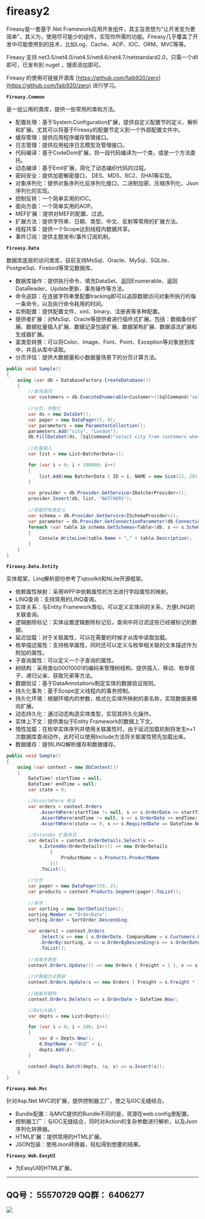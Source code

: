 # fireasy2

Fireasy是一套基于.Net Framework应用开发组件，其主旨思想为“让开发变为更简单”，其义为，使用尽可能少的组件，实现你所需的功能。Fireasy几乎覆盖了开发中可能使用到的技术，比如Log、Cache、AOP、IOC、ORM、MVC等等。

Fireasy 支持 net3.5/net4.0/net4.5/net4.6/net4.7/netstandard2.0，只需一个dll即可，已发布到 nuget ，搜索添加即可。

Fireasy 的使用可链接开源库 [https://github.com/faib920/zero](https://github.com/faib920/zero) 进行学习。

<b>`Fireasy.Common`</b>

是一组公用的类库，提供一些常用的类和方法。
*	配置处理：基于System.Configuration扩展，提供自定义配置节的定义、解析和扩展。尤其可以将基于Fireasy的配置节定义到一个外部配置文件中。
*	缓存管理：提供应用程序缓存管理接口。
*	日志管理：提供应用程序日志模型及管理接口。
*	代码编译：基于CodeDom扩展，将一段代码编译为一个类，或是一个方法委托。
*	动态编译：基于Emit扩展，简化了动态编织代码的过程。
*	密码安全：提供加密解密接口， DES、MD5、RC2、SHA1等实现。
*	对象序列化：提供对象序列化反序列化接口，二进制加密、压缩序列化、Json序列化的实现。
*	控制反转：一个简单实用的IOC。
*	面向方面：一个简单实用的AOP。
*	MEF扩展：提供对MEF的配置、过滤。
*	扩展方法：提供字符串、日期、类型、中文、反射等常用的扩展方法。
*	线程共享：提供一个Scope达到线程内数据共享。
*	事件订阅：提供主题发布/事件订阅机制。

<b>`Fireasy.Data`</b>

数据库底层的访问类库，目前支持MsSql、Oracle、MySql、SQLite、PostgreSql、Firebird等常见数据库。
*	数据库操作：提供执行命令、填充DataSet、返回Enumerable、返回DataReader、Update更新、事务操作等方法。
*	命令追踪：在连接字符串里配置tracking即可以追踪数据访问对象所执行的每一条命令，以及执行命令耗用的时间。
*	实例配置：提供配置文件、xml、binary、注册表等多种配置。
*	提供者扩展：对MsSql、Oracle等提供者进行插件式扩展。包括：数据备份扩展、数据批量插入扩展、数据记录包装扩展、数据架构扩展、数据语法扩展和生成器扩展。
*	富类型转换：可以将Color、Image、Font、Point、Exception等对象放到库中，并且从库中读取。
*	分页评估：提供大数据量和小数据量场景下的分页计算方法。

```C#
public void Sample()
{
    using (var db = DatabaseFactory.CreateDatabase())
    {
        //查询返回
        var customers = db.ExecuteEnumerable<Customer>((SqlCommand)"select * from customers");
		
        //分页，参数化
        var ds = new DataSet();
        var paper = new DataPager(5, 0);
        var parameters = new ParameterCollection();
        parameters.Add("city", "London");
        db.FillDataSet(ds, (SqlCommand)"select city from customers where city <> @city", segment: paper, parameters: parameters);
		
        //批量插入
        var list = new List<BatcherData>();

        for (var i = 0; i < 100000; i++)
        {
            list.Add(new BatcherData { ID = i, NAME = new Size(12, 20), BIRTHDAY = DateTime.Now });
        }

        var provider = db.Provider.GetService<IBatcherProvider>();
        provider.Insert(db, list, "BATCHERS");
		
        //获取所有表定义
        var schema = db.Provider.GetService<ISchemaProvider>();
        var parameter = db.Provider.GetConnectionParameter(db.ConnectionString);
        foreach (var table in schema.GetSchemas<Table>(db, s => s.Schema == parameter.Schema))
        {
            Console.WriteLine(table.Name + "," + table.Description);
        }
    }
}
```

<b>`Fireasy.Data.Entity`</b>

实体框架，Linq解析部份参考了iqtoolkit和NLite开源框架。
*	依赖属性映射：采用WPF中依赖属性的方法进行字段属性的映射。
*	LINQ查询：支持常用的LINQ查询。
*	实体关系：与Entity Framework类似，可以定义实体间的关系，方便LINQ的关联查询。
*	逻辑删除标记：实体设置逻辑删除标记后，查询中将过滤这些已经被标记的数据。
*	延迟加载：对于关联属性，可以在需要的时候才从库中读取加载。
*	枚举描述属性：支持枚举属性，同时还可以定义与枚举相关联的文本描述作为附加的属性。
*	子查询属性：可以定义一个子查询的属性。
*	树结构：采用类似00010001的编码来管理树结构，提供插入、移动、枚举孩子、递归父亲、获取兄弟等方法。
*	数据验证：基于DataAnnotations制定实体的数据验证规则。
*	持久化事务：基于Scope定义线程内的事务控制。
*	持久化环境：根据环境内的参数，格式化实体所映射的表名称，实现数据表横向扩展。
*	动态持久化：通过动态构造实体类型，实现其持久化操作。
*	实体上下文：提供类似于Entity Framework的数据上下文。
*	惰性加载：在枚举实体序列并使用关联属性时，由于延迟加载机制将发生n+1次数据库查询动作，此时可以使用Include方法将关联属性预先加载出来。
*	数据缓存：提供LINQ解析缓存和数据缓存。

```C#
public void Sample()
{
    using (var context = new DbContext())
    {
        DateTime? startTime = null;
        DateTime? endTime = null;
        var state = 0;

        //AssertWhere 用法
        var orders = context.Orders
            .AssertWhere(startTime != null, s => s.OrderDate >= startTime)
            .AssertWhere(endTime != null, s => s.OrderDate <= endTime)
            .AssertWhere(state == 0, s => s.RequiredDate == DateTime.Now, s => s.RequiredDate >= DateTime.Now);
	
        //ExtandAs 扩展用法
        var details = context.OrderDetails.Select(s =>
            s.ExtendAs<OrderDetails>(() => new OrderDetails
                {
                    ProductName = s.Products.ProductName
                }))
            .ToList();
		
        //分页
        var pager = new DataPager(50, 2);
        var products = context.Products.Segment(pager).ToList();
		
        //排序
        var sorting = new SortDefinition();
        sorting.Member = "OrderDate";
        sorting.Order = SortOrder.Descending;

        var orders1 = context.Orders
            .Select(s => new { s.OrderDate, CompanyName = s.Customers.CompanyName })
            .OrderBy(sorting, u => u.OrderByDescending(s => s.OrderDate))
            .ToList();
		
        //按条件更新
        context.Orders.Update(() => new Orders { Freight = 1 }, s => s.OrderDate >= DateTime.Now);
		
        //计算器方式更新
        context.Orders.Update(s => new Orders { Freight = s.Freight * 100 }, s => s.OrderDate >= DateTime.Now);
		
        //按条件删除
        context.Orders.Delete(s => s.OrderDate > DateTime.Now);

        //Batch插入
        var depts = new List<Depts>();

        for (var i = 0; i < 100; i++)
        {
            var d = Depts.New();
            d.DeptName = "测试" + i;
            depts.Add(d);
        }

        context.Depts.Batch(depts, (u, s) => u.Insert(s));
    }
}
```

<b>`Fireasy.Web.Mvc`</b>

针对Asp.Net MVC的扩展，提供控制器工厂，使之与IOC无缝结合。
*	Bundle配置：与MVC提供的Bundle不同的是，资源在web.config里配置。
*	控制器工厂：与IOC无缝结合，同时对Action的复杂参数进行解析，以及Json序列化转换器。
*	HTML扩展：提供常用的HTML扩展。
*	JSON包装：使用Json转换器，轻松得到想要的结果。

<b>`Fireasy.Web.EasyUI`</b>

* 为EasyUI的HTML扩展。

------------------------------------------------------------------------
QQ号： 55570729
QQ群： 6406277
------------------------------------------------------------------------

![](http://www.fireasy.cn/content/images/Donate_fireasy.png)

